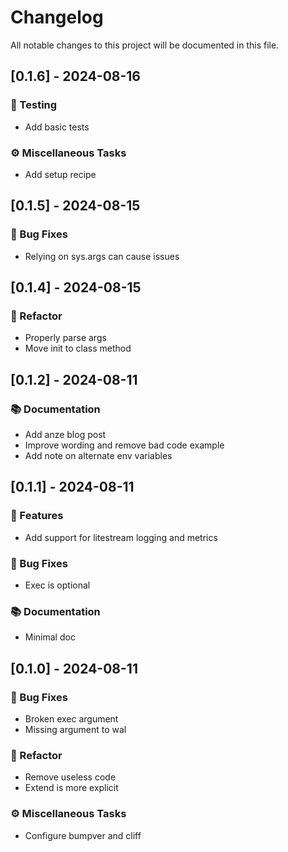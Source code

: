 # Changelog

All notable changes to this project will be documented in this file.

## [0.1.6] - 2024-08-16

### 🧪 Testing

- Add basic tests

### ⚙️ Miscellaneous Tasks

- Add setup recipe

## [0.1.5] - 2024-08-15

### 🐛 Bug Fixes

- Relying on sys.args can cause issues

## [0.1.4] - 2024-08-15

### 🚜 Refactor

- Properly parse args
- Move init to class method

## [0.1.2] - 2024-08-11

### 📚 Documentation

- Add anze blog post
- Improve wording and remove bad code example
- Add note on alternate env variables

## [0.1.1] - 2024-08-11

### 🚀 Features

- Add support for litestream logging and metrics

### 🐛 Bug Fixes

- Exec is optional

### 📚 Documentation

- Minimal doc

## [0.1.0] - 2024-08-11

### 🐛 Bug Fixes

- Broken exec argument
- Missing argument to wal

### 🚜 Refactor

- Remove useless code
- Extend is more explicit

### ⚙️ Miscellaneous Tasks

- Configure bumpver and cliff

<!-- generated by git-cliff -->
